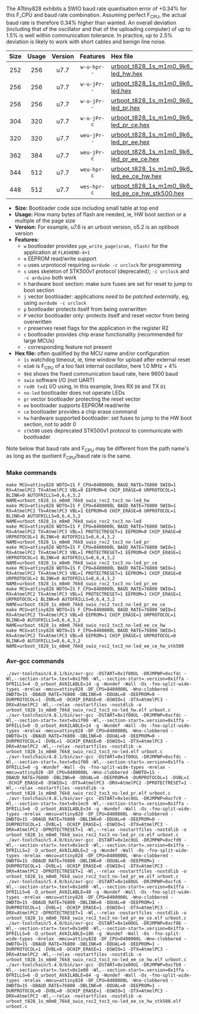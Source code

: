 The ATtiny828 exhibits a SWIO baud rate quantisation error of +0.34% for this F_CPU and baud rate combination. Assuming perfect F<sub>CPU</sub>, the actual baud rate is therefore 0.34% higher than wanted. An overall deviation (including that of the oscillator and that of the uploading computer) of up to 1.5% is well within communication tolerance. In practice, up to 2.5% deviation is likely to work with short cables and benign line noise.

|Size|Usage|Version|Features|Hex file|
|:-:|:-:|:-:|:-:|:--|
|252|256|u7.7|`w-u-hpr--`|[urboot_t828_1s_m1m0_9k6_swio_rxc2_txc3_no-led_hw.hex](https://raw.githubusercontent.com/stefanrueger/urboot.hex/main/mcus/attiny828/watchdog_1_s/internal_oscillator_m%2B5.00%25/%2B1m000000_hz/%2B%2B%2B9k6_baud/uart0_rxc2_txc3/no-led/urboot_t828_1s_m1m0_9k6_swio_rxc2_txc3_no-led_hw.hex)|
|256|256|u7.7|`w-u-jPr--`|[urboot_t828_1s_m1m0_9k6_swio_rxc2_txc3_no-led.hex](https://raw.githubusercontent.com/stefanrueger/urboot.hex/main/mcus/attiny828/watchdog_1_s/internal_oscillator_m%2B5.00%25/%2B1m000000_hz/%2B%2B%2B9k6_baud/uart0_rxc2_txc3/no-led/urboot_t828_1s_m1m0_9k6_swio_rxc2_txc3_no-led.hex)|
|256|256|u7.7|`w-u-jPr--`|[urboot_t828_1s_m1m0_9k6_swio_rxc2_txc3_no-led_pr.hex](https://raw.githubusercontent.com/stefanrueger/urboot.hex/main/mcus/attiny828/watchdog_1_s/internal_oscillator_m%2B5.00%25/%2B1m000000_hz/%2B%2B%2B9k6_baud/uart0_rxc2_txc3/no-led/urboot_t828_1s_m1m0_9k6_swio_rxc2_txc3_no-led_pr.hex)|
|304|320|u7.7|`w-u-jPr-c`|[urboot_t828_1s_m1m0_9k6_swio_rxc2_txc3_no-led_pr_ce.hex](https://raw.githubusercontent.com/stefanrueger/urboot.hex/main/mcus/attiny828/watchdog_1_s/internal_oscillator_m%2B5.00%25/%2B1m000000_hz/%2B%2B%2B9k6_baud/uart0_rxc2_txc3/no-led/urboot_t828_1s_m1m0_9k6_swio_rxc2_txc3_no-led_pr_ce.hex)|
|320|320|u7.7|`weu-jPr--`|[urboot_t828_1s_m1m0_9k6_swio_rxc2_txc3_no-led_pr_ee.hex](https://raw.githubusercontent.com/stefanrueger/urboot.hex/main/mcus/attiny828/watchdog_1_s/internal_oscillator_m%2B5.00%25/%2B1m000000_hz/%2B%2B%2B9k6_baud/uart0_rxc2_txc3/no-led/urboot_t828_1s_m1m0_9k6_swio_rxc2_txc3_no-led_pr_ee.hex)|
|362|384|u7.7|`weu-jPr-c`|[urboot_t828_1s_m1m0_9k6_swio_rxc2_txc3_no-led_pr_ee_ce.hex](https://raw.githubusercontent.com/stefanrueger/urboot.hex/main/mcus/attiny828/watchdog_1_s/internal_oscillator_m%2B5.00%25/%2B1m000000_hz/%2B%2B%2B9k6_baud/uart0_rxc2_txc3/no-led/urboot_t828_1s_m1m0_9k6_swio_rxc2_txc3_no-led_pr_ee_ce.hex)|
|344|512|u7.7|`weu-hpr-c`|[urboot_t828_1s_m1m0_9k6_swio_rxc2_txc3_no-led_ee_ce_hw.hex](https://raw.githubusercontent.com/stefanrueger/urboot.hex/main/mcus/attiny828/watchdog_1_s/internal_oscillator_m%2B5.00%25/%2B1m000000_hz/%2B%2B%2B9k6_baud/uart0_rxc2_txc3/no-led/urboot_t828_1s_m1m0_9k6_swio_rxc2_txc3_no-led_ee_ce_hw.hex)|
|448|512|u7.7|`wes-hpr-c`|[urboot_t828_1s_m1m0_9k6_swio_rxc2_txc3_no-led_ee_ce_hw_stk500.hex](https://raw.githubusercontent.com/stefanrueger/urboot.hex/main/mcus/attiny828/watchdog_1_s/internal_oscillator_m%2B5.00%25/%2B1m000000_hz/%2B%2B%2B9k6_baud/uart0_rxc2_txc3/no-led/urboot_t828_1s_m1m0_9k6_swio_rxc2_txc3_no-led_ee_ce_hw_stk500.hex)|

- **Size:** Bootloader code size including small table at top end
- **Usage:** How many bytes of flash are needed, ie, HW boot section or a multiple of the page size
- **Version:** For example, u7.6 is an urboot version, o5.2 is an optiboot version
- **Features:**
  + `w` bootloader provides `pgm_write_page(sram, flash)` for the application at `FLASHEND-4+1`
  + `e` EEPROM read/write support
  + `u` uses urprotocol requiring `avrdude -c urclock` for programming
  + `s` uses skeleton of STK500v1 protocol (deprecated); `-c urclock` and `-c arduino` both work
  + `h` hardware boot section: make sure fuses are set for reset to jump to boot section
  + `j` vector bootloader: applications *need to be patched externally*, eg, using `avrdude -c urclock`
  + `p` bootloader protects itself from being overwritten
  + `P` vector bootloader only: protects itself and reset vector from being overwritten
  + `r` preserves reset flags for the application in the register R2
  + `c` bootloader provides chip erase functionality (recommended for large MCUs)
  + `-` corresponding feature not present
- **Hex file:** often qualified by the MCU name and/or configuration
  + `1s` watchdog timeout, ie, time window for upload after external reset
  + `m1m0` is F<sub>CPU</sub> of a too fast internal oscillator, here 1.0 MHz + 4%
  + `9k6` shows the fixed communication baud rate, here 9600 baud
  + `swio` software I/O (not UART)
  + `rxd0 txd1` I/O using, in this example, lines RX `D0` and TX `D1`
  + `no-led` bootloader does not operate LEDs
  + `pr` vector bootloader protecting the reset vector
  + `ee` bootloader supports EEPROM read/write
  + `ce` bootloader provides a chip erase command
  + `hw` hardware supported bootloader: set fuses to jump to the HW boot section, not to addr 0
  + `stk500` uses deprecated STK500v1 protocol to communicate with bootloader


Note below that baud rate and F<sub>CPU</sub> may be different from the path name's as long as the quotient F<sub>CPU</sub>/baud rate is the same.

### Make commands
```
make MCU=attiny828 WDTO=1S F_CPU=8400000L BAUD_RATE=76800 SWIO=1 RX=AtmelPC2 TX=AtmelPC3 VBL=0 EEPROM=0 CHIP_ERASE=0 URPROTOCOL=1 BLINK=0 AUTOFRILLS=0,6,4,3,2 NAME=urboot_t828_1s_m8m0_76k8_swio_rxc2_txc3_no-led_hw
make MCU=attiny828 WDTO=1S F_CPU=8400000L BAUD_RATE=76800 SWIO=1 RX=AtmelPC2 TX=AtmelPC3 VBL=1 EEPROM=0 CHIP_ERASE=0 URPROTOCOL=1 BLINK=0 AUTOFRILLS=0,6,4,3,2 NAME=urboot_t828_1s_m8m0_76k8_swio_rxc2_txc3_no-led
make MCU=attiny828 WDTO=1S F_CPU=8400000L BAUD_RATE=76800 SWIO=1 RX=AtmelPC2 TX=AtmelPC3 VBL=1 PROTECTRESET=1 EEPROM=0 CHIP_ERASE=0 URPROTOCOL=1 BLINK=0 AUTOFRILLS=0,6,4,3,2 NAME=urboot_t828_1s_m8m0_76k8_swio_rxc2_txc3_no-led_pr
make MCU=attiny828 WDTO=1S F_CPU=8400000L BAUD_RATE=76800 SWIO=1 RX=AtmelPC2 TX=AtmelPC3 VBL=1 PROTECTRESET=1 EEPROM=0 CHIP_ERASE=1 URPROTOCOL=1 BLINK=0 AUTOFRILLS=0,6,4,3,2 NAME=urboot_t828_1s_m8m0_76k8_swio_rxc2_txc3_no-led_pr_ce
make MCU=attiny828 WDTO=1S F_CPU=8400000L BAUD_RATE=76800 SWIO=1 RX=AtmelPC2 TX=AtmelPC3 VBL=1 PROTECTRESET=1 EEPROM=1 CHIP_ERASE=0 URPROTOCOL=1 BLINK=0 AUTOFRILLS=0,6,4,3,2 NAME=urboot_t828_1s_m8m0_76k8_swio_rxc2_txc3_no-led_pr_ee
make MCU=attiny828 WDTO=1S F_CPU=8400000L BAUD_RATE=76800 SWIO=1 RX=AtmelPC2 TX=AtmelPC3 VBL=1 PROTECTRESET=1 EEPROM=1 CHIP_ERASE=1 URPROTOCOL=1 BLINK=0 AUTOFRILLS=0,6,4,3,2 NAME=urboot_t828_1s_m8m0_76k8_swio_rxc2_txc3_no-led_pr_ee_ce
make MCU=attiny828 WDTO=1S F_CPU=8400000L BAUD_RATE=76800 SWIO=1 RX=AtmelPC2 TX=AtmelPC3 VBL=0 EEPROM=1 CHIP_ERASE=1 URPROTOCOL=1 BLINK=0 AUTOFRILLS=0,6,4,3,2 NAME=urboot_t828_1s_m8m0_76k8_swio_rxc2_txc3_no-led_ee_ce_hw
make MCU=attiny828 WDTO=1S F_CPU=8400000L BAUD_RATE=76800 SWIO=1 RX=AtmelPC2 TX=AtmelPC3 VBL=0 EEPROM=1 CHIP_ERASE=1 URPROTOCOL=0 BLINK=0 AUTOFRILLS=0,6,4,3,2 NAME=urboot_t828_1s_m8m0_76k8_swio_rxc2_txc3_no-led_ee_ce_hw_stk500
```

### Avr-gcc commands
```
./avr-toolchain/4.8.1/bin/avr-gcc -DSTART=0x1f00UL -DRJMPWP=0xcfdc -Wl,--section-start=.text=0x1f00 -Wl,--section-start=.version=0x1ffa -DFRILLS=4 -D_urboot_AVAILABLE=14 -g -Wundef -Wall -Os -fno-split-wide-types -mrelax -mmcu=attiny828 -DF_CPU=8400000L -Wno-clobbered -DWDTO=1S -DBAUD_RATE=76800 -DBLINK=0 -DDUAL=0 -DEEPROM=0 -DURPROTOCOL=1 -DVBL=0 -DCHIP_ERASE=0 -DSWIO=1 -DTX=AtmelPC3 -DRX=AtmelPC2 -Wl,--relax -nostartfiles -nostdlib -o urboot_t828_1s_m8m0_76k8_swio_rxc2_txc3_no-led_hw.elf urboot.c
./avr-toolchain/4.8.1/bin/avr-gcc -DSTART=0x1f00UL -DRJMPWP=0xcfdc -Wl,--section-start=.text=0x1f00 -Wl,--section-start=.version=0x1ffa -DFRILLS=0 -D_urboot_AVAILABLE=14 -g -Wundef -Wall -Os -fno-split-wide-types -mrelax -mmcu=attiny828 -DF_CPU=8400000L -Wno-clobbered -DWDTO=1S -DBAUD_RATE=76800 -DBLINK=0 -DDUAL=0 -DEEPROM=0 -DURPROTOCOL=1 -DVBL=1 -DCHIP_ERASE=0 -DSWIO=1 -DTX=AtmelPC3 -DRX=AtmelPC2 -Wl,--relax -nostartfiles -nostdlib -o urboot_t828_1s_m8m0_76k8_swio_rxc2_txc3_no-led.elf urboot.c
./avr-toolchain/4.8.1/bin/avr-gcc -DSTART=0x1f00UL -DRJMPWP=0xcfdc -Wl,--section-start=.text=0x1f00 -Wl,--section-start=.version=0x1ffa -DFRILLS=0 -g -Wundef -Wall -Os -fno-split-wide-types -mrelax -mmcu=attiny828 -DF_CPU=8400000L -Wno-clobbered -DWDTO=1S -DBAUD_RATE=76800 -DBLINK=0 -DDUAL=0 -DEEPROM=0 -DURPROTOCOL=1 -DVBL=1 -DCHIP_ERASE=0 -DSWIO=1 -DTX=AtmelPC3 -DRX=AtmelPC2 -DPROTECTRESET=1 -Wl,--relax -nostartfiles -nostdlib -o urboot_t828_1s_m8m0_76k8_swio_rxc2_txc3_no-led_pr.elf urboot.c
./avr-toolchain/4.8.1/bin/avr-gcc -DSTART=0x1ec0UL -DRJMPWP=0xcfc9 -Wl,--section-start=.text=0x1ec0 -Wl,--section-start=.version=0x1ffa -DFRILLS=6 -D_urboot_AVAILABLE=34 -g -Wundef -Wall -Os -fno-split-wide-types -mrelax -mmcu=attiny828 -DF_CPU=8400000L -Wno-clobbered -DWDTO=1S -DBAUD_RATE=76800 -DBLINK=0 -DDUAL=0 -DEEPROM=0 -DURPROTOCOL=1 -DVBL=1 -DCHIP_ERASE=1 -DSWIO=1 -DTX=AtmelPC3 -DRX=AtmelPC2 -DPROTECTRESET=1 -Wl,--relax -nostartfiles -nostdlib -o urboot_t828_1s_m8m0_76k8_swio_rxc2_txc3_no-led_pr_ce.elf urboot.c
./avr-toolchain/5.4.0/bin/avr-gcc -DSTART=0x1ec0UL -DRJMPWP=0xcfd9 -Wl,--section-start=.text=0x1ec0 -Wl,--section-start=.version=0x1ffa -DFRILLS=2 -D_urboot_AVAILABLE=2 -g -Wundef -Wall -Os -fno-split-wide-types -mrelax -mmcu=attiny828 -DF_CPU=8400000L -Wno-clobbered -DWDTO=1S -DBAUD_RATE=76800 -DBLINK=0 -DDUAL=0 -DEEPROM=1 -DURPROTOCOL=1 -DVBL=1 -DCHIP_ERASE=0 -DSWIO=1 -DTX=AtmelPC3 -DRX=AtmelPC2 -DPROTECTRESET=1 -Wl,--relax -nostartfiles -nostdlib -o urboot_t828_1s_m8m0_76k8_swio_rxc2_txc3_no-led_pr_ee.elf urboot.c
./avr-toolchain/5.4.0/bin/avr-gcc -DSTART=0x1e80UL -DRJMPWP=0xcfc6 -Wl,--section-start=.text=0x1e80 -Wl,--section-start=.version=0x1ffa -DFRILLS=6 -D_urboot_AVAILABLE=40 -g -Wundef -Wall -Os -fno-split-wide-types -mrelax -mmcu=attiny828 -DF_CPU=8400000L -Wno-clobbered -DWDTO=1S -DBAUD_RATE=76800 -DBLINK=0 -DDUAL=0 -DEEPROM=1 -DURPROTOCOL=1 -DVBL=1 -DCHIP_ERASE=1 -DSWIO=1 -DTX=AtmelPC3 -DRX=AtmelPC2 -DPROTECTRESET=1 -Wl,--relax -nostartfiles -nostdlib -o urboot_t828_1s_m8m0_76k8_swio_rxc2_txc3_no-led_pr_ee_ce.elf urboot.c
./avr-toolchain/5.4.0/bin/avr-gcc -DSTART=0x1e00UL -DRJMPWP=0xcf86 -Wl,--section-start=.text=0x1e00 -Wl,--section-start=.version=0x1ffa -DFRILLS=6 -D_urboot_AVAILABLE=186 -g -Wundef -Wall -Os -fno-split-wide-types -mrelax -mmcu=attiny828 -DF_CPU=8400000L -Wno-clobbered -DWDTO=1S -DBAUD_RATE=76800 -DBLINK=0 -DDUAL=0 -DEEPROM=1 -DURPROTOCOL=1 -DVBL=0 -DCHIP_ERASE=1 -DSWIO=1 -DTX=AtmelPC3 -DRX=AtmelPC2 -Wl,--relax -nostartfiles -nostdlib -o urboot_t828_1s_m8m0_76k8_swio_rxc2_txc3_no-led_ee_ce_hw.elf urboot.c
./avr-toolchain/5.4.0/bin/avr-gcc -DSTART=0x1e00UL -DRJMPWP=0xcfb9 -Wl,--section-start=.text=0x1e00 -Wl,--section-start=.version=0x1ffa -DFRILLS=6 -D_urboot_AVAILABLE=84 -g -Wundef -Wall -Os -fno-split-wide-types -mrelax -mmcu=attiny828 -DF_CPU=8400000L -Wno-clobbered -DWDTO=1S -DBAUD_RATE=76800 -DBLINK=0 -DDUAL=0 -DEEPROM=1 -DURPROTOCOL=0 -DVBL=0 -DCHIP_ERASE=1 -DSWIO=1 -DTX=AtmelPC3 -DRX=AtmelPC2 -Wl,--relax -nostartfiles -nostdlib -o urboot_t828_1s_m8m0_76k8_swio_rxc2_txc3_no-led_ee_ce_hw_stk500.elf urboot.c
```

